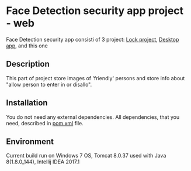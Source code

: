 # Face Detection security app project - web

Face Detection security app consistі of 3 project: [Lock project](https://github.com/borsch/facedetection-lock), [Desktop app](https://github.com/borsch/facedetection-app), and this one

## Description
This part of project store images of 'friendly' persons and store info about "allow person to enter in or disallo".

## Installation
You do not need any external dependencies. All dependencies, that you need, described in [pom.xml](https://github.com/borsch/facedetection-web/blob/master/pom.xml) file.

## Environment
Current build run on Windows 7 OS, Tomcat 8.0.37 used with Java 8(1.8.0_144), Intellij IDEA 2017.1
